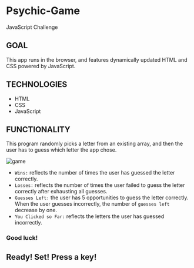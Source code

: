 # Psychic-Game
JavaScript Challenge

## GOAL
This app runs in the browser, and features dynamically updated HTML and CSS powered by JavaScript.

## TECHNOLOGIES
* HTML
* CSS
* JavaScript  

## FUNCTIONALITY
This program randomly picks a letter from an existing array, and then the user has to guess which letter the app chose.

![game](https://user-images.githubusercontent.com/44692872/59547852-10284e80-8f0b-11e9-96b7-f2784381be92.png)

* ```Wins:``` reflects the number of times the user has guessed the letter correctly.
* `Losses:` reflects the number of times the user failed to guess the letter correctly after exhausting all guesses.
* `Guesses Left:` the user has 5 opportunities to guess the letter correctly. When the user guesses incorrectly, the number of `guesses left` decrease by one.
* `You Clicked so Far:` reflects the letters the user has guessed incorrectly.

### Good luck!

## Ready! Set! Press a key!
